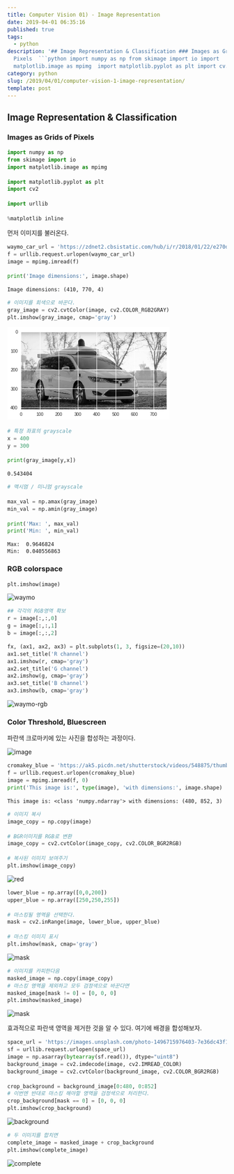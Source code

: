 ```yaml
---
title: Computer Vision 01) - Image Representation
date: 2019-04-01 06:35:16
published: true
tags:
  - python
description: '## Image Representation & Classification ### Images as Grids of
  Pixels  ```python import numpy as np from skimage import io import
  matplotlib.image as mpimg  import matplotlib.pyplot as plt import cv...'
category: python
slug: /2019/04/01/computer-vision-1-image-representation/
template: post
---
```


## Image Representation & Classification

### Images as Grids of Pixels

```python
import numpy as np
from skimage import io
import matplotlib.image as mpimg

import matplotlib.pyplot as plt
import cv2

import urllib

%matplotlib inline
```

먼저 이미지를 불러온다.

```python
waymo_car_url = 'https://zdnet2.cbsistatic.com/hub/i/r/2018/01/22/e270d68c-c028-421a-bc5b-5d2a9a9458d1/resize/770xauto/50e9d2f0fc86841ba455489d50651291/google-waymo-self-driving-atlanta.png'
f = urllib.request.urlopen(waymo_car_url)
image = mpimg.imread(f)

print('Image dimensions:', image.shape)
```

```
Image dimensions: (410, 770, 4)
```

```python
# 이미지를 회색으로 바꾼다.
gray_image = cv2.cvtColor(image, cv2.COLOR_RGB2GRAY)
plt.imshow(gray_image, cmap='gray')
```

![waymo-gray](./images/01.png)

```python
# 특정 좌표의 grayscale
x = 400
y = 300

print(gray_image[y,x])
```

```
0.543404
```

```python
# 맥시멈 / 미니멈 grayscale

max_val = np.amax(gray_image)
min_val = np.amin(gray_image)

print('Max: ', max_val)
print('Min: ', min_val)
```

```
Max:  0.9646824
Min:  0.040556863
```

### RGB colorspace

```python
plt.imshow(image)
```

![waymo](../images/02.png)

```python
## 각각의 RGB영역 확보
r = image[:,:,0]
g = image[:,:,1]
b = image[:,:,2]
```

```python
fx, (ax1, ax2, ax3) = plt.subplots(1, 3, figsize=(20,10))
ax1.set_title('R channel')
ax1.imshow(r, cmap='gray')
ax2.set_title('G channel')
ax2.imshow(g, cmap='gray')
ax3.set_title('B channel')
ax3.imshow(b, cmap='gray')
```

![waymo-rgb](../images/03.png)

### Color Threshold, Bluescreen

파란색 크로마키에 있는 사진을 합성하는 과정이다.

![image](https://ak5.picdn.net/shutterstock/videos/548875/thumb/1.jpg)

```python
cromakey_blue = 'https://ak5.picdn.net/shutterstock/videos/548875/thumb/1.jpg'
f = urllib.request.urlopen(cromakey_blue)
image = mpimg.imread(f, 0)
print('This image is:', type(image), 'with dimensions:', image.shape)
```

```
This image is: <class 'numpy.ndarray'> with dimensions: (480, 852, 3)
```

```python
# 이미지 복사
image_copy = np.copy(image)

# BGR이미지를 RGB로 변환
image_copy = cv2.cvtColor(image_copy, cv2.COLOR_BGR2RGB)

# 복사된 이미지 보여주기
plt.imshow(image_copy)
```

![red](../images/04.png)

```python
lower_blue = np.array([0,0,200])
upper_blue = np.array([250,250,255])

# 마스킹될 영역을 선택한다.
mask = cv2.inRange(image, lower_blue, upper_blue)

# 마스킹 이미지 표시
plt.imshow(mask, cmap='gray')
```

![mask](../images/05.png)

```python
# 이미지를 카피한다음
masked_image = np.copy(image_copy)
# 마스킹 영역을 제외하고 모두 검정색으로 바꾼다면
masked_image[mask != 0] = [0, 0, 0]
plt.imshow(masked_image)
```

![mask](../images/06.png)

효과적으로 파란색 영역을 제거한 것을 알 수 있다. 여기에 배경을 합성해보자.

```python
space_url = 'https://images.unsplash.com/photo-1496715976403-7e36dc43f17b?ixlib=rb-1.2.1&w=1000&q=80'
sf = urllib.request.urlopen(space_url)
image = np.asarray(bytearray(sf.read()), dtype="uint8")
background_image = cv2.imdecode(image, cv2.IMREAD_COLOR)
background_image = cv2.cvtColor(background_image, cv2.COLOR_BGR2RGB)

crop_background = background_image[0:480, 0:852]
# 이번엔 반대로 마스킹 해야할 영역을 검정색으로 처리한다.
crop_background[mask == 0] = [0, 0, 0]
plt.imshow(crop_background)
```

![background](../images/07.png)

```python
# 두 이미지를 합치면
complete_image = masked_image + crop_background
plt.imshow(complete_image)
```

![complete](../images/08.png)
